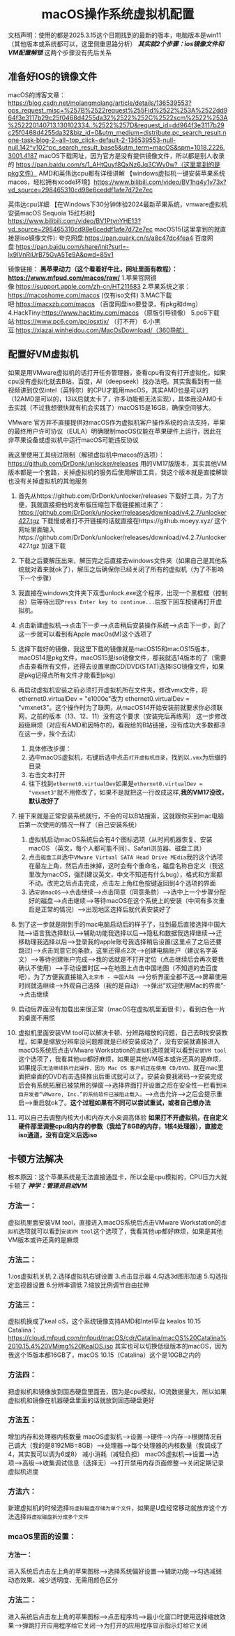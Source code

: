 # <center>macOS操作系统虚拟机配置</center>
文档声明：使用的都是2025.3.15这个日期找到的最新的版本，电脑版本是win11（其他版本或系统都可以，这里侧重思路分析）
***其实就2个步骤：ios镜像文件和VM配置解锁***
这两个步骤没有先后关系
## 准备好IOS的镜像文件
macOS的博客文章：https://blog.csdn.net/molangmolang/article/details/136539553?ops_request_misc=%257B%2522request%255Fid%2522%253A%2522dd964f3e3117b29c25f0468d4255da32%2522%252C%2522scm%2522%253A%252220140713.130102334..%2522%257D&request_id=dd964f3e3117b29c25f0468d4255da32&biz_id=0&utm_medium=distribute.pc_search_result.none-task-blog-2~all~top_click~default-2-136539553-null-null.142^v102^pc_search_result_base5&utm_term=macOS&spm=1018.2226.3001.4187
macOS下载网址，因为官方是没有提供镜像文件，所以都是别人收录的
https://pan.baidu.com/s/1_AHtQuyf8QxNz6Jq3CWy0w?（这里拿到的是pkg文件）
AMD和英伟达cpu都有详细讲解
【windows虚拟机一键安装苹果系统macos，轻松拥有xcode环境】https://www.bilibili.com/video/BV1hq4y1v73x?vd_source=298465310cd98e6ceddf1afe7d72e7ec

英伟达cpu详细
【在Windows下30分钟体验2024最新苹果系统，vmware虚拟机安装macOS Sequoia 15红杉树】https://www.bilibili.com/video/BV1PtynYHE13?vd_source=298465310cd98e6ceddf1afe7d72e7ec
macOS15(这里拿到的就直接是iso镜像文件):
夸克网盘:https://pan.quark.cn/s/a8c47dc4fea4
百度网盘:https://pan.baidu.com/share/init?surl=-Ix9lVnRiUrB75GyA5Te9A&pwd=85v1

镜像链接：
**黑苹果动力（这个看着好牛比，网址里面有教程）：https://www.mfpud.com/macos/raw/**
1.苹果官网镜像:https://support.apple.com/zh-cn/HT211683
2.苹果系统之家：https://macoshome.com/macos (仅有iso文件)
3.MAC下载吧:https://macxzb.com/macos （百度网盘iso要登录，有pkg和dmg）
4.HackTiny:https://www.hacktiny.com/macos （原版引导镜像）
5.pc6下载站:https://www.pc6.com/pc/osxtjx/ （打不开）
6.小黑豆:https://xiazai.winheidou.com/MacOsDownload/（360导航）


## 配置好VM虚拟机
如果是用VMware虚拟机的话打开任务管理器，查看cpu有没有打开虚拟化，如果cpu没有虚拟化就去B站，百度，AI（deepseek）找办法吧。其实我看到有一些视频讲到仅仅intel（英特尔）的CPU才能用macOS，其实AMD也是可以的（12AMD是可以的，13以后就太卡了，许多功能都无法实现），具体我没AMD卡去实践（不过我想很快就有机会实践了）macOS15是16GB，确保空间够大。

VMware 官方并不直接提供对macOS作为虚拟机客户操作系统的合法支持，苹果的最终用户许可协议（EULA）明确限制macOS仅能在苹果硬件上运行，因此在非苹果设备或虚拟机中运行macOS可能违反协议

我这里使用工具绕过限制（解锁虚拟机中macos的选项）：https://github.com/DrDonk/unlocker/releases
用的VM17版版本，其实其他VM版本都是一个套路，关掉虚拟机的服务后使用解锁工具，我这个版本就是直接解锁也没有关掉虚拟机的其他服务
1. 首先从https://github.com/DrDonk/unlocker/releases 下载好工具，为了方便，我就直接把他的发布版压缩包下载链接搬过来了：https://github.com/DrDonk/unlocker/releases/download/v4.2.7/unlocker427.tgz 下载慢或者打不开链接的话就直接在https://github.moeyy.xyz/ 这个网址里面输入https://github.com/DrDonk/unlocker/releases/download/v4.2.7/unlocker427.tgz 加速下载
2. 下载之后要解压出来，解压完之后直接去windows文件夹（如果自己是其他系统就对着来就ok了），解压之后确保你已经关闭了所有的虚拟机（为了不影响下一个步骤）
3. 我直接在windows文件夹下双击unlock.exe这个程序，出现一个黑框框（控制台）后等待出现`Press Enter key to continue...`后按下回车按键再打开虚拟机。
4. 点击新建虚拟机——>点击下一步——>点击稍后安装操作系统——>点击下一步，到了这一步就可以看到有Apple macOs(M)这个选项了
5. 选择下载好的镜像，我这里下载的镜像就是macOS15和macOS15版本，macOS14是pkg文件，macOS15是iso镜像文件，那我就选14版本的了（需要点击查看所有文件，还得去设置里面CD/DVD(STAT)选择ISO镜像文件，如果是pkg记得点所有文件才能看到pkg）
6. 再启动虚拟机安装之前必须打开虚拟机所在文件夹，修改vmx文件，将 ethernet0.virtualDev = "e1000e"改为 ethernet0.virtualDev = "vmxnet3"。这个操作时为了联网，从macOS14开始安装前就要求你必须联网，之前的版本（13、12、11）没有这个要求（安装完后再练网）
这一步修改超级麻烦（对应有AMD和因特尔的，看我给的B站链接，没有成功大多数都凉在这一步，挨个去试）
   1. 具体修改步骤：
   2. 选中macOS虚拟机，右键后选中点击`打开虚拟机目录`，找到以`.vmx`为后缀的目录
   3. 右击文本打开
   4. 往下找到`ethernet0.virtualDev`如果是`ethernet0.virtualDev = "vmxnet3"`就不用修改了，如果不是就把这一行改成这样,**我的VM17没改，默认改好了**

1. 接下来就是正常安装系统就行，不会的可以B站搜索，这就跟你买到mac电脑后第一次使用的情况一样了（自己安装系统）
   1. 虚拟机启动macOS系统后会有4个图标选项（从时间机器恢复、安装macOS （英文，每个人都可能不同）、Safari浏览器、磁盘工具）
   2. 点击`磁盘工具`选中`VMware Virtual SATA Head Drive MEdia`我的这个选项在最左上角，然后点击抹掉，这时会有个重命名，磁盘名称自定义（我这里改为macOS，强烈建议英文，中文不知道有什么bug），格式和方案都不动。改完之后点击完成，点击左上角红色按键返回到4个选项的界面
   3. 选`安装macOS`-->点击继续-->点击同意（同意条款）-->选中上一个步骤分配好的磁盘-->点击继续-->等待macOS在这个系统上的安装（中间有多次重启是正常的情况）-->出现地区选择后就代表安装好了
2. 到了这一步就是刚到手的mac电脑启动后的样子了，拉到最后直接选择中国大陆-->语言我选择默认-->辅助功能我选择以后-->隐私和数据我选择继续-->迁移助理我选择以后-->登录我的apple账号我选择稍后设置(这里点了之后还要跳过)-->点击同意它的条款，这里还得点2次-->创建电脑账户（建议名字英文）-->等待创建账户完成-->我的话就是不打开定位（点击继续后会再次要我确认不使用）-->手动设置时区-->在地图上点击中国地图（不知道的去百度吧），为了方便我直接输入`北京市 - 中国大陆 `-->分析界面全都不选-->屏幕使用时间就选继续-->外观自己选择（我的是自动）-->弹出“欢迎使用Mac的界面”-->点击继续
3. 启动后界面没有加载出来很正常（macOS在虚拟机里面很卡），看到白色一片的桌面不用慌
4. 虚拟机里面安装VM tool可以解决卡顿、分辨路缩放的问题，自己去B找安装教程，如果是缩放分辨率没问题那就是已经安装成功了，没有安装就直接进入macOS系统后点击VMware Workstation的`虚拟机`选项就可以看到`安装VM tool`这个选项了，我看其他up都好麻烦，如果是其他VM版本或许还真的是麻烦，如果提示`无法继续执行此操作，因为 Mac OS 客户机正在使用 CD/DVD。`就在mac里面把桌面的DVD右击选择推出后重试就可以了。安装会要我密码-->安装完成后会有系统拓展已被禁用的弹窗-->选择界面打开设置之后在安全性一栏看到`来自开发者“VMware, Inc.”的系统软件已被阻止载入。`-->点击允许-->之后会提示重启-->重启就ok了。**这个过程如果有不同可以尝试重试，或者自己想办法**
5.  可以自己去调整内核大小和内存大小来调高体验
**如果打不开虚拟机，在自定义硬件那里调整cpu和内存的参数（我给了8GB的内存，1核4处理器），直接走iso通道，没有自定义后选iso**

## 卡顿方法解决
根本原因：这个苹果系统是无法直接通显卡，所以全是cpu模拟的，CPU压力大就卡顿了
***神学：管理员启动VM***
### 方法一：
 虚拟机里面安装VM tool，直接进入macOS系统后点击VMware Workstation的`虚拟机`选项就可以看到`安装VM tool`这个选项了，我看其他up都好麻烦，如果是其他VM版本或许还真的是麻烦
### 方法二：
1.ios虚拟机关机
2.选择虚拟机右键设置
3.点击显示器
4.勾选3d图形加速
5.勾选指定监视器设置
6.分辨率调低
7.缩放比例调节自由拉伸
### 方法三：
虚拟机换成了keal oS，这个系统镜像支持AMD和Intel平台
kealos 10.15 Catalina：https://cloud.mfpud.com/mfpud/macOS/cdr/Catalina/macOS%20Catalina%2010.15.4%20VMimg%20KealOS.iso
其实也可以切换低级版本的macOS，因为我这个15版本都16GB了，macOS 10.15（Catalina）这个是10GB之内的
### 方法四：
把虚拟机和镜像放到固态硬盘里面去，因为是cpu模拟，IO流数据量大，所以如果虚拟机和镜像在机器硬盘里面的话就放到固态硬盘更好
### 方法五：
增加内存和处理器内核数量
macOS虚拟机-->设置-->硬件-->内存-->根据情况自己调大（我的是8192MB=8GB）-->处理器-->每个处理器的内核数量（我调成了4，其实我可以调为6或8）
减小消耗（减轻负担）
macOS虚拟机-->设置-->选项-->高级-->收集调试信息（选择无）-->打开禁用内存页面修整-->关闭定期记录虚拟机进度
### 方法六：
新建虚拟机的时候选择`将虚拟磁盘存储为单个文件`，如果是U盘经常移动就放弃这个方法选择`将虚拟磁盘拆分成多个文件`
### mcaOS里面的设置：
#### 方法一：
进入系统后点击左上角的苹果图标-->选择系统偏好设置-->辅助功能-->勾选减弱动态效果、减少透明度、无需用颜色区分
### 方法二：
进入系统后点击左上角的苹果图标-->点击程序坞-->最小化窗口时使用选择缩放效果-->弹跳打开应用程序给它关闭-->为打开的应用程序显示指示灯给它关闭
